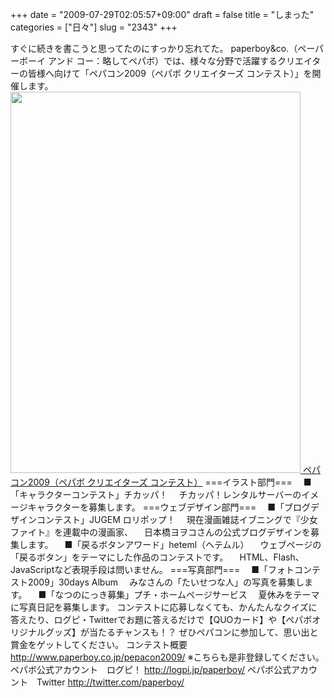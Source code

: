 +++
date = "2009-07-29T02:05:57+09:00"
draft = false
title = "しまった"
categories = ["日々"]
slug = "2343"
+++

すぐに続きを書こうと思ってたのにすっかり忘れてた。
paperboy&co.（ペーパーボーイ アンド コー：略してペパボ）では、様々な分野で活躍するクリエイターの皆様へ向けて「ペパコン2009（ペパボ クリエイターズ コンテスト）」を開催します。
<a href="http://www.paperboy.co.jp/pepacon2009/" target="_blank"><img src="http://ieiriblog.img.jugem.jp/20090729_570211.gif" width="464" height="610" alt="" class="pict" />
ペパコン2009（ペパボ クリエイターズ コンテスト）</a>
===イラスト部門===
　■「キャラクターコンテスト」チカッパ！
　チカッパ！レンタルサーバーのイメージキャラクターを募集します。
===ウェブデザイン部門===
　■「ブログデザインコンテスト」JUGEM ロリポップ！
　現在漫画雑誌イブニングで『少女ファイト』を連載中の漫画家、
　日本橋ヨヲコさんの公式ブログデザインを募集します。
　■「戻るボタンアワード」heteml（ヘテムル）
　ウェブページの「戻るボタン」をテーマにした作品のコンテストです。
　HTML、Flash、JavaScriptなど表現手段は問いません。
===写真部門===
　■「フォトコンテスト2009」30days Album
　みなさんの「たいせつな人」の写真を募集します。
　■「なつのにっき募集」プチ・ホームページサービス
　夏休みをテーマに写真日記を募集します。
コンテストに応募しなくても、かんたんなクイズに答えたり、ログピ・Twitterでお題に答えるだけで【QUOカード】や【ペパボオリジナルグッズ】が当たるチャンスも！？
ぜひペパコンに参加して、思い出と賞金をゲットしてください。
コンテスト概要
<a href="http://www.paperboy.co.jp/pepacon2009/" target="_blank">http://www.paperboy.co.jp/pepacon2009/</a>
※こちらも是非登録してください。
ペパボ公式アカウント　ログピ！
<a href="http://logpi.jp/paperboy/" target="_blank">http://logpi.jp/paperboy/</a>
ペパボ公式アカウント　Twitter
<a href="http://twitter.com/paperboy/" target="_blank">http://twitter.com/paperboy/</a>
